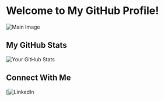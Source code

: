 # Welcome to My GitHub Profile!

![Main Image](https://your-image-url-here.com/image.png)

## My GitHub Stats

![Your GitHub Stats](https://github-readme-stats.vercel.app/api?username=rodrigo0345&show_icons=true&hide_title=true&count_private=true&hide=prs)

## Connect With Me

[![LinkedIn](https://www.linkedin.com/in/casanovarodrigo/)





